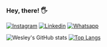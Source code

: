 ### Hey, there! 🖐️


[![Instagram](https://img.shields.io/badge/Instagram-E4405F?style=for-the-badge&logo=instagram&logoColor=white)](https://www.instagram.com/lu.bke)
[![Linkedin](https://img.shields.io/badge/LinkedIn-0077B5?style=for-the-badge&logo=linkedin&logoColor=white)](https://www.linkedin.com/in/wesleylubke/)
[![Whatsapp](https://img.shields.io/badge/WhatsApp-25D366?style=for-the-badge&logo=whatsapp&logoColor=white)](https://wa.me/5547999703264)


![Wesley's GitHub stats](https://github-readme-stats.vercel.app/api?username=wesleylubke&show_icons=true&theme=dracula)
[![Top Langs](https://github-readme-stats.vercel.app/api/top-langs/?username=wesleylubke)](https://github.com/wesleylubke/github-readme-stats)


